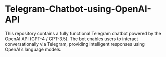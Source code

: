 # Telegram-Chatbot-using-OpenAI-API
This repository contains a fully functional Telegram chatbot powered by the OpenAI API (GPT-4 / GPT-3.5). The bot enables users to interact conversationally via Telegram, providing intelligent responses using OpenAI’s language models.
